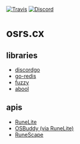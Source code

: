 [![Travis](https://travis-ci.org/notmeta/osrs.cx.svg?branch=master)](https://travis-ci.org/notmeta/osrs.cx)
[![Discord](https://img.shields.io/discord/529101511943520256.svg)](https://discord.gg/7ZueyGh)


# osrs.cx

## libraries
* [discordgo](https://github.com/bwmarrin/discordgo)
* [go-redis](https://github.com/go-redis/redis)
* [fuzzy](https://github.com/sahilm/fuzzy)
* [abool](https://github.com/tevino/abool)

## apis
* [RuneLite](https://github.com/runelite/runelite/tree/master/http-service/src/main/java/net/runelite/http/service)
* [OSBuddy (via RuneLite)](https://github.com/runelite/runelite/tree/master/http-service/src/main/java/net/runelite/http/service/osbuddy)
* [RuneScape](https://runescape.wiki/w/Application_programming_interface)
